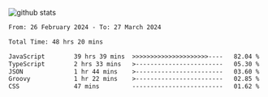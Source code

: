 
![github stats](https://github-readme-stats.vercel.app/api?username=realmahd1&show_icons=true&theme=codeSTACKr&hide_rank=true&count_private=true)

<!--START_SECTION:waka-->

```txt
From: 26 February 2024 - To: 27 March 2024

Total Time: 48 hrs 20 mins

JavaScript        39 hrs 39 mins  >>>>>>>>>>>>>>>>>>>>>----   82.04 %
TypeScript        2 hrs 33 mins   >------------------------   05.30 %
JSON              1 hr 44 mins    >------------------------   03.60 %
Groovy            1 hr 22 mins    >------------------------   02.85 %
CSS               47 mins         -------------------------   01.62 %
```

<!--END_SECTION:waka-->
